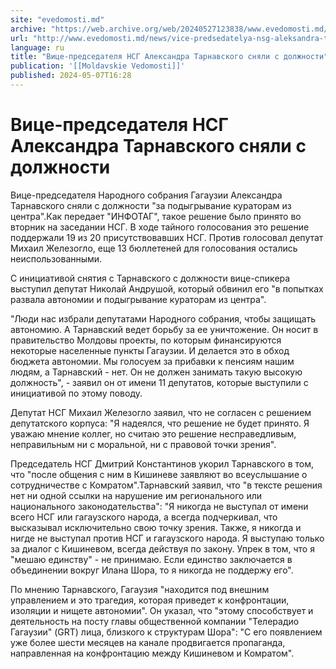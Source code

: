 ```yaml
---
site: "evedomosti.md"
archive: "https://web.archive.org/web/20240527123838/www.evedomosti.md/news/vice-predsedatelya-nsg-aleksandra-tarnavskogo-snyali-s-dolzh"
url: "http://www.evedomosti.md/news/vice-predsedatelya-nsg-aleksandra-tarnavskogo-snyali-s-dolzh"
language: ru
title: "Вице-председателя НСГ Александра Тарнавского сняли с должности"
publication: '[[Moldavskie Vedomosti]]'
published: 2024-05-07T16:28
---
```


# Вице-председателя НСГ Александра Тарнавского сняли с должности

Вице-председателя Народного собрания Гагаузии Александра Тарнавского сняли с должности "за подыгрывание кураторам из центра".Как передает "ИНФОТАГ", такое решение было принято во вторник на заседании НСГ. В ходе тайного голосования это решение поддержали 19 из 20 присутствовавших НСГ. Против голосовал депутат Михаил Железогло, еще 13 бюллетеней для голосования остались неиспользованными.

С инициативой снятия с Тарнавского с должности вице-спикера выступил депутат Николай Андрушой, который обвинил его "в попытках развала автономии и подыгрывание кураторам из центра".

"Люди нас избрали депутатами Народного собрания, чтобы защищать автономию. А Тарнавский ведет борьбу за ее уничтожение. Он носит в правительство Молдовы проекты, по которым финансируются некоторые населенные пункты Гагаузии. И делается это в обход бюджета автономии. Мы голосуем за прибавки к пенсиям нашим людям, а Тарнавский - нет. Он не должен занимать такую высокую должность", - заявил он от имени 11 депутатов, которые выступили с инициативой по этому поводу.

Депутат НСГ Михаил Железогло заявил, что не согласен с решением депутатского корпуса: "Я надеялся, что решение не будет принято. Я уважаю мнение коллег, но считаю это решение несправедливым, неправильным ни с моральной, ни с правовой точки зрения".

Председатель НСГ Дмитрий Константинов укорил Тарнавского в том, что "после общения с ним в Кишиневе заявляют во всеуслышание о сотрудничестве с Комратом".Тарнавский заявил, что "в тексте решения нет ни одной ссылки на нарушение им регионального или национального законодательства": "Я никогда не выступал от имени всего НСГ или гагаузского народа, а всегда подчеркивал, что высказывал исключительно свою точку зрения. Также, я никогда и нигде не выступал против НСГ и гагаузского народа. Я выступаю только за диалог с Кишиневом, всегда действуя по закону. Упрек в том, что я "мешаю единству" - не принимаю. Если единство заключается в объединении вокруг Илана Шора, то я никогда не поддержу его".

По мнению Тарнавского, Гагаузия "находится под внешним управлением и это трагедия, которая приведет к конфронтации, изоляции и нищете автономии". Он указал, что "этому способствует и деятельность на посту главы общественной компании "Телерадио Гагаузии" (GRT) лица, близкого к структурам Шора": "С его появлением уже более шести месяцев на канале продвигается пропаганда, направленная на конфронтацию между Кишиневом и Комратом".